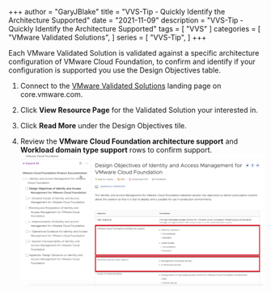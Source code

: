 +++
author = "GaryJBlake"
title = "VVS-Tip - Quickly Identify the Architecture Supported"
date = "2021-11-09"
description = "VVS-Tip - Quickly Identify the Architecture Supported"
tags = [
    "VVS"
]
categories = [
    "VMware Validated Solutions",
]
series = [
    "VVS-Tip",
]
+++

Each VMware Validated Solution is validated against a specific architecture configuration of VMware Cloud Foundation, to confirm and identify if your configuration is supported you use the Design Objectives table.

1. Connect to the [VMware Validated Solutions](https://core.vmware.com/vmware-validated-solutions) landing page on core.vmware.com.

2. Click **View Resource Page** for the Validated Solution your interested in.

3. Click **Read More** under the Design Objectives tile.

4. Review the **VMware Cloud Foundation architecture support** and **Workload domain type support** rows to confirm support.
![](/archive/2021/vvs-tip-04-image01.png)